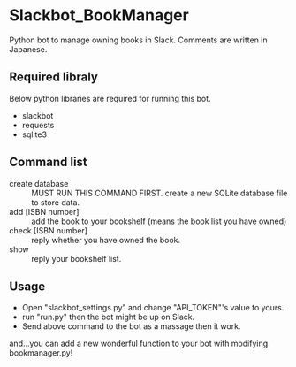 # Slackbot_BookManager
Python bot to manage owning books in Slack. Comments are written in Japanese.

## Required libraly
Below python libraries are required for running this bot.
* slackbot
* requests
* sqlite3

## Command list

<dl>
  <dt>create database</dt>
  <dd>MUST RUN THIS COMMAND FIRST. create a new SQLite database file to store data.</dd>
  <dt>add [ISBN number]</dt>
  <dd>add the book to your bookshelf (means the book list you have owned)</dd>
  <dt>check [ISBN number]</dt>
  <dd>reply whether you have owned the book.</dd>
  <dt>show</dt>
  <dd>reply your bookshelf list.</dd>
</dl>

## Usage
* Open "slackbot_settings.py" and change "API_TOKEN"'s value to yours.
* run "run.py" then the bot might be up on Slack.
* Send above command to the bot as a massage then it work.

and...you can add a new wonderful function to your bot with modifying bookmanager.py!
